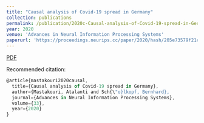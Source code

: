 ```yaml
---
title: "Causal analysis of Covid-19 spread in Germany"
collection: publications
permalink: /publication/2020c-Causal-analysis-of-Covid-19-spread-in-Germany
year: 2020
venue: 'Advances in Neural Information Processing Systems'
paperurl: 'https://proceedings.neurips.cc/paper/2020/hash/205e73579f21c2ed134dbd6ce7e4a1ea-Abstract.html'
---
```

[PDF](https://proceedings.neurips.cc/paper/2020/file/205e73579f21c2ed134dbd6ce7e4a1ea-Paper.pdf)

Recommended citation:
```Javascript
@article{mastakouri2020causal,
  title={Causal analysis of Covid-19 spread in Germany},
  author={Mastakouri, Atalanti and Sch{\"o}lkopf, Bernhard},
  journal={Advances in Neural Information Processing Systems},
  volume={33},
  year={2020}
}


```
